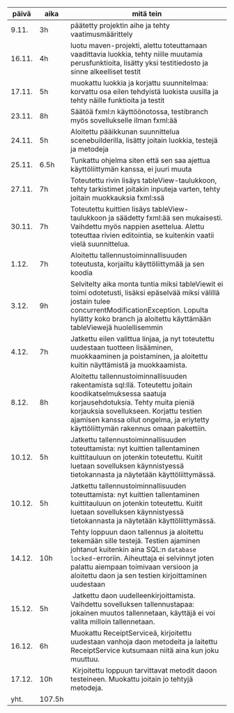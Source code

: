 | päivä    | aika    | mitä tein                                           |
| -------- | ------- | --------------------------------------------------- |
| 9.11.    | 3h      | päätetty projektin aihe ja tehty vaatimusmäärittely |
| 16.11.   | 4h      | luotu maven-projekti, alettu toteuttamaan vaadittavia luokkia, tehty niille muutamia perusfunktioita, lisätty yksi testitiedosto ja sinne alkeelliset testit |
|  17.11.  | 5h      | muokattu luokkia ja korjattu suunnitelmaa: korvattu osa eilen tehdyistä luokista uusilla ja tehty näille funktioita ja testit                                                    |
| 23.11. |  8h | Säätöä fxml:n käyttöönotossa, testibranch myös sovellukselle ilman fxml:ää
| 24.11. | 5h | Aloitettu pääikkunan suunnittelua scenebuilderilla, lisätty joitain luokkia, testejä ja metodeja
| 25.11. | 6.5h | Tunkattu ohjelma siten että sen saa ajettua käyttöliittymän kanssa, ei juuri muuta |
| 27.11. | 7h | Toteutettu rivin lisäys tableView-taulukkoon, tehty tarkistimet joitakin inputeja varten, tehty joitain muokkauksia fxml:ssä |
| 30.11. | 7h | Toteutettu kuittien lisäys tableView-taulukkoon ja säädetty fxml:ää sen mukaisesti. Vaihdettu myös nappien asettelua. Alettu toteuttaa rivien editointia, se kuitenkin vaatii vielä suunnittelua. |
| 1.12. | 7h | Aloitettu tallennustoiminnallisuuden toteutusta, korjailtu käyttöliittymää ja sen koodia |
| 3.12. | 9h | Selvitelty aika monta tuntia miksi tableViewit ei toimi odotetusti, lisäksi epäselvää miksi välillä jostain tulee concurrentModificationException. Lopulta hylätty koko branch ja aloitettu käyttämään tableViewejä huolellisemmin |
| 4.12. | 7h | Jatkettu eilen valittua linjaa, ja nyt toteutettu uudestaan tuotteen lisääminen, muokkaaminen ja poistaminen, ja aloitettu kuitin näyttämistä ja muokkaamista. |
| 8.12. | 8h | Aloitettu tallennustoiminnallisuuden rakentamista sql:llä. Toteutettu joitain koodikatselmuksessa saatuja korjausehdotuksia. Tehty muita pieniä korjauksia sovellukseen. Korjattu testien ajamisen kanssa ollut ongelma, ja eriytetty käyttöliittymän rakennus omaan pakettiin. | 
| 10.12. | 5h | Jatkettu tallennustoiminnallisuuden toteuttamista: nyt kuittien tallentaminen kuittitauluun on jotenkin toteutettu. Kuitit luetaan sovelluksen käynnistyessä tietokannasta ja näytetään käyttöliittymässä.
| 10.12. | 5h | Jatkettu tallennustoiminnallisuuden toteuttamista: nyt kuittien tallentaminen kuittitauluun on jotenkin toteutettu. Kuitit luetaan sovelluksen käynnistyessä tietokannasta ja näytetään käyttöliittymässä. |
| 14.12. | 10h | Tehty loppuun daon tallennus ja aloitettu tekemään sille testejä. Testien ajaminen johtanut kuitenkin aina SQL:n `database locked`-erroriin. Aiheuttaja ei selvinnyt joten palattu aiempaan toimivaan versioon ja aloitettu daon ja sen testien kirjoittaminen uudestaan |
| 15.12. | 5h | Jatkettu daon uudelleenkirjoittamista. Vaihdettu sovelluksen tallennustapaa: jokainen muutos tallennetaan, käyttäjä ei voi valita milloin tallennetaan.
| 16.12. | 6h | Muokattu ReceiptServiceä, kirjoitettu uudestaan vanhoja daon metodeita ja laitettu ReceiptService kutsumaan niitä aina kun joku muuttuu.
| 17.12. | 10h | Kirjoitettu loppuun tarvittavat metodit daoon testeineen. Muokattu joitain jo tehtyjä metodeja.
| yht. | 107.5h |
